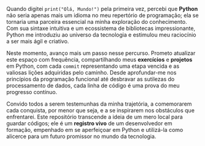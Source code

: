 Quando digitei `print("Olá, Mundo!")` pela primeira vez, percebi que **Python** não seria apenas mais um idioma no meu repertório de programação; ela se tornaria uma parceira essencial na minha exploração do conhecimento. Com sua sintaxe intuitiva e um ecossistema de bibliotecas impressionante, Python me introduziu ao universo da tecnologia e estimulou meu raciocínio a ser mais ágil e criativo.

Neste momento, avanço mais um passo nesse percurso. Prometo atualizar este espaço com frequência, compartilhando meus **exercícios** e **projetos** em Python, com cada `commit` representando uma etapa vencida e as valiosas lições adquiridas pelo caminho. Desde aprofundar-me nos princípios da programação funcional até desbravar as sutilezas do processamento de dados, cada linha de código é uma prova do meu progresso contínuo.

Convido todos a serem testemunhas da minha trajetória, a comemorarem cada conquista, por menor que seja, e a se inspirarem nos obstáculos que enfrentarei. Este repositório transcende a ideia de um mero local para guardar códigos; ele é um **registro vivo** de um desenvolvedor em formação, empenhado em se aperfeiçoar em Python e utilizá-la como alicerce para um futuro promissor no mundo da tecnologia.
